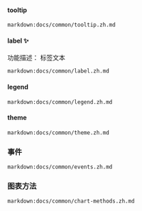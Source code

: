 #### tooltip

`markdown:docs/common/tooltip.zh.md`

#### label ✨

功能描述： 标签文本

`markdown:docs/common/label.zh.md`

#### legend

`markdown:docs/common/legend.zh.md`

#### theme

`markdown:docs/common/theme.zh.md`

### 事件

`markdown:docs/common/events.zh.md`

### 图表方法

`markdown:docs/common/chart-methods.zh.md`
